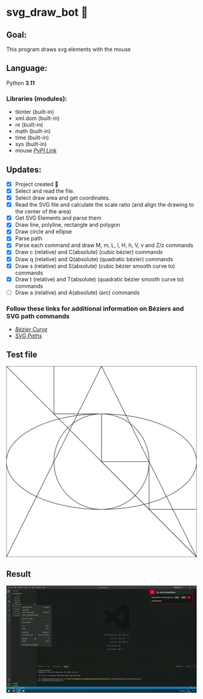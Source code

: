 # svg_draw_bot :robot:

## Goal:
This program draws svg elements with the mouse 

## Language:
Python **3.11**

### Libraries (modules):
- tkinter (built-in)
- xml.dom (built-in)
- re (built-in)
- math (built-in)
- time (built-in)
- sys (built-in)
- mouse [*PyPI Link*](https://pypi.org/project/mouse/)

## Updates:
- [x] Project created :tada:
- [x] Select and read the file.
- [x] Select draw area and get coordinates.
- [x] Read the SVG file and calculate the scale ratio (and align the drawing to the center of the area)
- [x] Get SVG Elements and parse them
- [x] Draw line, polyline, rectangle and polygon
- [x] Draw circle and ellipse
- [x] Parse path
- [x] Parse each command and draw M, m, L, l, H, h, V, v and Z/z commands
- [x] Draw c (relative) and C(absolute) (cubic bézier) commands
- [x] Draw q (relative) and Q(absolute) (quadratic bézier) commands
- [x] Draw s (relative) and S(absolute) (cubic bézier smooth curve to) commands
- [x] Draw t (relative) and T(absolute) (quadratic bézier smooth curve to) commands
- [ ] Draw a (relative) and A(absolute) (arc) commands

### Follow these links for additional information on Béziers and SVG path commands
 - [*Bézier Curve*](https://en.wikipedia.org/wiki/B%C3%A9zier_curve)
 - [*SVG Paths*](https://developer.mozilla.org/en-US/docs/Web/SVG/Tutorial/Paths)

## Test file
<img src="https://raw.githubusercontent.com/emre-ttnc/svg_draw_bot/72480dfea564af636891fd47d4fab5c612e7d55b/test_files/test1.svg" width="auto">

## Result
<img src="https://github.com/emre-ttnc/svg_draw_bot/blob/main/test_files/result.gif?raw=true" width="auto">
